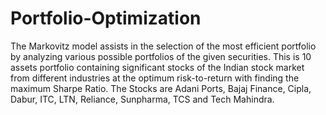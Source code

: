 # Portfolio-Optimization

The Markovitz model assists in the selection of the most efficient portfolio by analyzing various possible portfolios of the given securities. This is 10 assets portfolio containing significant stocks of the Indian stock market from different industries at the optimum risk-to-return with finding the maximum Sharpe Ratio.
The Stocks are Adani Ports, Bajaj Finance, Cipla, Dabur, ITC, LTN, Reliance, Sunpharma, TCS and Tech Mahindra. 
